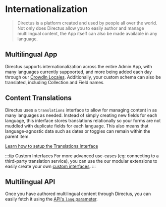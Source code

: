 # Internationalization

> Directus is a platform created and used by people all over the world. Not only does Directus allow you to easily author and manage multilingual content, the App itself can also be made available in any language.

## Multilingual App

Directus supports internationalization across the entire Admin App, with many languages currently suppoorted, and more being added each day through our [CrowdIn Locales](https://locales.directus.io/). Additionally, your custom schema can also be translated, including Collection and Field names.

## Content Translations

Directus uses a `translations` interface to allow for managing content in as many languages as needed. Instead of simply creating new fields for each language, this interface stores translations relationally so your forms are not muddled with duplicate fields for each language. This also means that language-agnostic data such as dates or toggles can remain within the parent item.

[Learn how to setup the Translations Interface](/guides/relationships.md#translations)

:::tip Custom Interfaces
For more advanced use-cases (eg: connecting to a third-party translation service), you can use the our modular extensions to easily create your own [custom interfaces](/extensions/interfaces.md).
:::

## Multilingual API

Once you have authored multilingual content through Directus, you can easily fetch it using the [API's `lang` parameter](/api/reference.md#language).